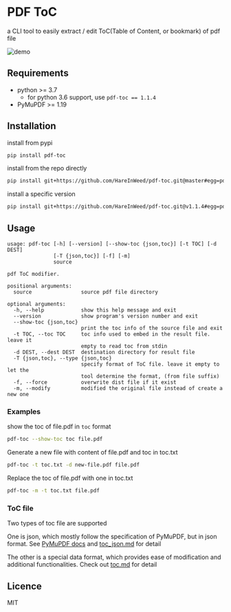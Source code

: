 # PDF ToC

a CLI tool to easily extract / edit ToC(Table of Content, or bookmark) of pdf file

![demo](docs/assets/demo.gif)

## Requirements

- python >= 3.7
  - for python 3.6 support, use `pdf-toc == 1.1.4`
- PyMuPDF >= 1.19

## Installation

install from pypi

```sh
pip install pdf-toc
```

install from the repo directly

```sh
pip install git+https://github.com/HareInWeed/pdf-toc.git@master#egg=pdf-toc
```

install a specific version

```sh
pip install git+https://github.com/HareInWeed/pdf-toc.git@v1.1.4#egg=pdf-toc
```

## Usage

```plaintext
usage: pdf-toc [-h] [--version] [--show-toc {json,toc}] [-t TOC] [-d DEST]
               [-T {json,toc}] [-f] [-m]
               source

pdf ToC modifier.

positional arguments:
  source                source pdf file directory

optional arguments:
  -h, --help            show this help message and exit
  --version             show program's version number and exit
  --show-toc {json,toc}
                        print the toc info of the source file and exit
  -t TOC, --toc TOC     toc info used to embed in the result file. leave it
                        empty to read toc from stdin
  -d DEST, --dest DEST  destination directory for result file
  -T {json,toc}, --type {json,toc}
                        specify format of ToC file. leave it empty to let the
                        tool determine the format, (from file suffix)
  -f, --force           overwrite dist file if it exist
  -m, --modify          modified the original file instead of create a new one
```

### Examples

show the toc of file.pdf in `toc` format

```sh
pdf-toc --show-toc toc file.pdf
```

Generate a new file with content of file.pdf and toc in toc.txt

```sh
pdf-toc -t toc.txt -d new-file.pdf file.pdf
```

Replace the toc of file.pdf with one in toc.txt

```sh
pdf-toc -m -t toc.txt file.pdf
```

### ToC file

Two types of toc file are supported

One is json, which mostly follow the specification of PyMuPDF, but in json format. See [PyMuPDF docs](https://pymupdf.readthedocs.io/en/latest/document.html#Document.set_toc) and [toc_json.md](docs/toc-json.md) for detail

The other is a special data format, which provides ease of modification and additional functionalities. Check out [toc.md](docs/toc.md) for detail

## Licence

MIT
